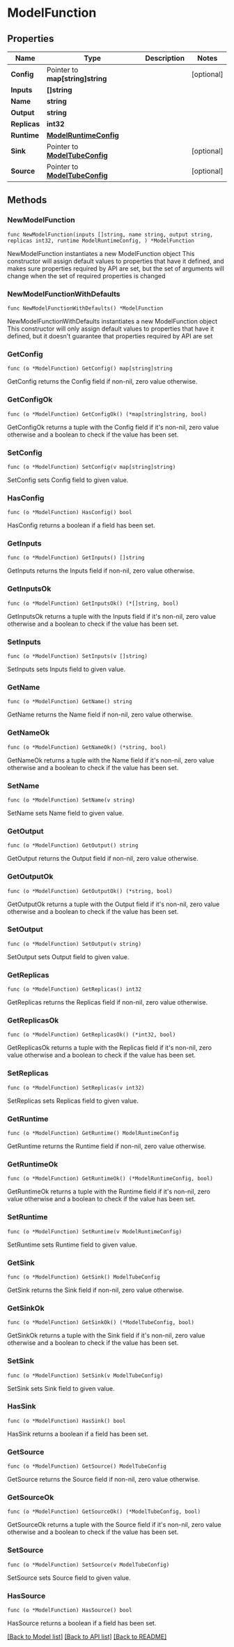 # ModelFunction

## Properties

Name | Type | Description | Notes
------------ | ------------- | ------------- | -------------
**Config** | Pointer to **map[string]string** |  | [optional] 
**Inputs** | **[]string** |  | 
**Name** | **string** |  | 
**Output** | **string** |  | 
**Replicas** | **int32** |  | 
**Runtime** | [**ModelRuntimeConfig**](ModelRuntimeConfig.md) |  | 
**Sink** | Pointer to [**ModelTubeConfig**](ModelTubeConfig.md) |  | [optional] 
**Source** | Pointer to [**ModelTubeConfig**](ModelTubeConfig.md) |  | [optional] 

## Methods

### NewModelFunction

`func NewModelFunction(inputs []string, name string, output string, replicas int32, runtime ModelRuntimeConfig, ) *ModelFunction`

NewModelFunction instantiates a new ModelFunction object
This constructor will assign default values to properties that have it defined,
and makes sure properties required by API are set, but the set of arguments
will change when the set of required properties is changed

### NewModelFunctionWithDefaults

`func NewModelFunctionWithDefaults() *ModelFunction`

NewModelFunctionWithDefaults instantiates a new ModelFunction object
This constructor will only assign default values to properties that have it defined,
but it doesn't guarantee that properties required by API are set

### GetConfig

`func (o *ModelFunction) GetConfig() map[string]string`

GetConfig returns the Config field if non-nil, zero value otherwise.

### GetConfigOk

`func (o *ModelFunction) GetConfigOk() (*map[string]string, bool)`

GetConfigOk returns a tuple with the Config field if it's non-nil, zero value otherwise
and a boolean to check if the value has been set.

### SetConfig

`func (o *ModelFunction) SetConfig(v map[string]string)`

SetConfig sets Config field to given value.

### HasConfig

`func (o *ModelFunction) HasConfig() bool`

HasConfig returns a boolean if a field has been set.

### GetInputs

`func (o *ModelFunction) GetInputs() []string`

GetInputs returns the Inputs field if non-nil, zero value otherwise.

### GetInputsOk

`func (o *ModelFunction) GetInputsOk() (*[]string, bool)`

GetInputsOk returns a tuple with the Inputs field if it's non-nil, zero value otherwise
and a boolean to check if the value has been set.

### SetInputs

`func (o *ModelFunction) SetInputs(v []string)`

SetInputs sets Inputs field to given value.


### GetName

`func (o *ModelFunction) GetName() string`

GetName returns the Name field if non-nil, zero value otherwise.

### GetNameOk

`func (o *ModelFunction) GetNameOk() (*string, bool)`

GetNameOk returns a tuple with the Name field if it's non-nil, zero value otherwise
and a boolean to check if the value has been set.

### SetName

`func (o *ModelFunction) SetName(v string)`

SetName sets Name field to given value.


### GetOutput

`func (o *ModelFunction) GetOutput() string`

GetOutput returns the Output field if non-nil, zero value otherwise.

### GetOutputOk

`func (o *ModelFunction) GetOutputOk() (*string, bool)`

GetOutputOk returns a tuple with the Output field if it's non-nil, zero value otherwise
and a boolean to check if the value has been set.

### SetOutput

`func (o *ModelFunction) SetOutput(v string)`

SetOutput sets Output field to given value.


### GetReplicas

`func (o *ModelFunction) GetReplicas() int32`

GetReplicas returns the Replicas field if non-nil, zero value otherwise.

### GetReplicasOk

`func (o *ModelFunction) GetReplicasOk() (*int32, bool)`

GetReplicasOk returns a tuple with the Replicas field if it's non-nil, zero value otherwise
and a boolean to check if the value has been set.

### SetReplicas

`func (o *ModelFunction) SetReplicas(v int32)`

SetReplicas sets Replicas field to given value.


### GetRuntime

`func (o *ModelFunction) GetRuntime() ModelRuntimeConfig`

GetRuntime returns the Runtime field if non-nil, zero value otherwise.

### GetRuntimeOk

`func (o *ModelFunction) GetRuntimeOk() (*ModelRuntimeConfig, bool)`

GetRuntimeOk returns a tuple with the Runtime field if it's non-nil, zero value otherwise
and a boolean to check if the value has been set.

### SetRuntime

`func (o *ModelFunction) SetRuntime(v ModelRuntimeConfig)`

SetRuntime sets Runtime field to given value.


### GetSink

`func (o *ModelFunction) GetSink() ModelTubeConfig`

GetSink returns the Sink field if non-nil, zero value otherwise.

### GetSinkOk

`func (o *ModelFunction) GetSinkOk() (*ModelTubeConfig, bool)`

GetSinkOk returns a tuple with the Sink field if it's non-nil, zero value otherwise
and a boolean to check if the value has been set.

### SetSink

`func (o *ModelFunction) SetSink(v ModelTubeConfig)`

SetSink sets Sink field to given value.

### HasSink

`func (o *ModelFunction) HasSink() bool`

HasSink returns a boolean if a field has been set.

### GetSource

`func (o *ModelFunction) GetSource() ModelTubeConfig`

GetSource returns the Source field if non-nil, zero value otherwise.

### GetSourceOk

`func (o *ModelFunction) GetSourceOk() (*ModelTubeConfig, bool)`

GetSourceOk returns a tuple with the Source field if it's non-nil, zero value otherwise
and a boolean to check if the value has been set.

### SetSource

`func (o *ModelFunction) SetSource(v ModelTubeConfig)`

SetSource sets Source field to given value.

### HasSource

`func (o *ModelFunction) HasSource() bool`

HasSource returns a boolean if a field has been set.


[[Back to Model list]](../README.md#documentation-for-models) [[Back to API list]](../README.md#documentation-for-api-endpoints) [[Back to README]](../README.md)


